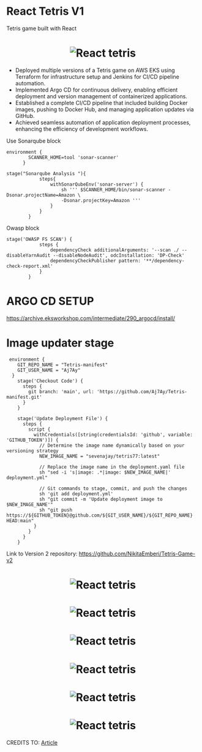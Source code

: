 # React Tetris V1

Tetris game built with React

<h1 align="center">
  <img alt="React tetris " title="#React tetris desktop" src="./images/game.jpg" />
</h1>

- Deployed multiple versions of a Tetris game on AWS EKS using Terraform for infrastructure setup and Jenkins for CI/CD pipeline automation.
- Implemented Argo CD for continuous delivery, enabling efficient deployment and version management of containerized applications.
- Established a complete CI/CD pipeline that included building Docker images, pushing to Docker Hub, and managing application updates via GitHub.
- Achieved seamless automation of application deployment processes, enhancing the efficiency of development workflows.

Use Sonarqube block 
```
environment {
        SCANNER_HOME=tool 'sonar-scanner'
      }

stage("Sonarqube Analysis "){
            steps{
                withSonarQubeEnv('sonar-server') {
                    sh ''' $SCANNER_HOME/bin/sonar-scanner -Dsonar.projectName=Amazon \
                    -Dsonar.projectKey=Amazon '''
                }
            }
        }
```        

Owasp block
```
stage('OWASP FS SCAN') {
            steps {
                dependencyCheck additionalArguments: '--scan ./ --disableYarnAudit --disableNodeAudit', odcInstallation: 'DP-Check'
                dependencyCheckPublisher pattern: '**/dependency-check-report.xml'
            }
        }
```

# ARGO CD SETUP
https://archive.eksworkshop.com/intermediate/290_argocd/install/

# Image updater stage
```
 environment {
    GIT_REPO_NAME = "Tetris-manifest"
    GIT_USER_NAME = "Aj7Ay"
  }
    stage('Checkout Code') {
      steps {
        git branch: 'main', url: 'https://github.com/Aj7Ay/Tetris-manifest.git'
      }
    }

    stage('Update Deployment File') {
      steps {
        script {
          withCredentials([string(credentialsId: 'github', variable: 'GITHUB_TOKEN')]) {
            // Determine the image name dynamically based on your versioning strategy
            NEW_IMAGE_NAME = "sevenajay/tetris77:latest"

            // Replace the image name in the deployment.yaml file
            sh "sed -i 's|image: .*|image: $NEW_IMAGE_NAME|' deployment.yml"

            // Git commands to stage, commit, and push the changes
            sh 'git add deployment.yml'
            sh "git commit -m 'Update deployment image to $NEW_IMAGE_NAME'"
            sh "git push https://${GITHUB_TOKEN}@github.com/${GIT_USER_NAME}/${GIT_REPO_NAME} HEAD:main"
          }
        }
      }
    }

```
Link to Version 2 repository: https://github.com/NikitaEmberi/Tetris-Game-v2

<h1 align="center">
  <img alt="React tetris " title="#React tetris desktop" src="./images/img3.png" />
</h1>

<h1 align="center">
  <img alt="React tetris " title="#React tetris desktop" src="./images/img4.png" />
</h1>

<h1 align="center">
  <img alt="React tetris " title="#React tetris desktop" src="./images/img5.png" />
</h1>

<h1 align="center">
  <img alt="React tetris " title="#React tetris desktop" src="./images/img6.png" />
</h1>

<h1 align="center">
  <img alt="React tetris " title="#React tetris desktop" src="./images/img7.png" />
</h1>

<h1 align="center">
  <img alt="React tetris " title="#React tetris desktop" src="./images/img8.png" />
</h1>

CREDITS TO: [Article](https://aakibkhan1.medium.com/project-9-deployment-of-tetris-game-on-kubernetes-and-automating-it-with-argo-cd-and-terraform-via-7ca8b3068378)


